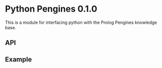 # Python Pengines 0.1.0
This is a module for interfacing python with the Prolog Pengines knowledge base.

## API

## Example


